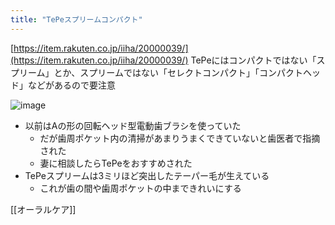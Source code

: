```yaml
---
title: "TePeスプリームコンパクト"
---
```



[https://item.rakuten.co.jp/iiha/20000039/](https://item.rakuten.co.jp/iiha/20000039/)
TePeにはコンパクトではない「スプリーム」とか、スプリームではない「セレクトコンパクト」「コンパクトヘッド」などがあるので要注意

![image](https://gyazo.com/6b088c46cf0d165f6ed588989347b095/thumb/1000)
- 以前はAの形の回転ヘッド型電動歯ブラシを使っていた
    - だが歯周ポケット内の清掃があまりうまくできていないと歯医者で指摘された
    - 妻に相談したらTePeをおすすめされた
- TePeスプリームは3ミリほど突出したテーパー毛が生えている
    - これが歯の間や歯周ポケットの中まできれいにする

[[オーラルケア]]
